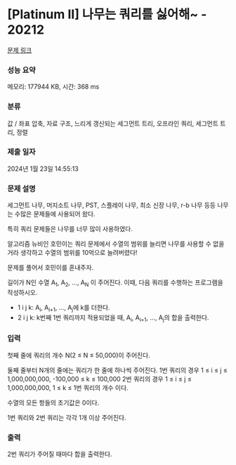 # [Platinum II] 나무는 쿼리를 싫어해~ - 20212 

[문제 링크](https://www.acmicpc.net/problem/20212) 

### 성능 요약

메모리: 177944 KB, 시간: 368 ms

### 분류

값 / 좌표 압축, 자료 구조, 느리게 갱신되는 세그먼트 트리, 오프라인 쿼리, 세그먼트 트리, 정렬

### 제출 일자

2024년 1월 23일 14:55:13

### 문제 설명

<p>세그먼트 나무, 머지소트 나무, PST, 스플레이 나무, 최소 신장 나무, r-b 나무 등등 나무는 수많은 문제들에 사용되어 왔다.</p>

<p>특히 쿼리 문제들은 나무를 너무 많이 사용하였다.</p>

<p>알고리즘 뉴비인 호민이는 쿼리 문제에서 수열의 범위를 늘리면 나무를 사용할 수 없을 거라 생각하고 수열의 범위를 10억으로 늘려버렸다!</p>

<p>문제를 풀어서 호민이를 혼내주자.</p>

<p>길이가 N인 수열 A<sub>1</sub>, A<sub>2</sub>, ..., A<sub>N</sub> 이 주어진다. 이때, 다음 쿼리를 수행하는 프로그램을 작성하시오.</p>

<ul>
	<li>1 i j k: A<sub>i</sub>, A<sub>i+1</sub>, ..., A<sub>j</sub>에 k를 더한다.</li>
	<li>2 i j k: k번째 1번 쿼리까지 적용되었을 때, A<sub>i</sub>, A<sub>i+1</sub>, ..., A<sub>j</sub>의 합을 출력한다.</li>
</ul>

### 입력 

 <p>첫째 줄에 쿼리의 개수 N(2 ≤ N ≤ 50,000)이 주어진다.</p>

<p>둘째 줄부터 N개의 줄에는 쿼리가 한 줄에 하나씩 주어진다. 1번 쿼리의 경우 1 ≤ i ≤ j ≤ 1,000,000,000, -100,000 ≤ k ≤ 100,000 2번 쿼리의 경우 1 ≤ i ≤ j ≤ 1,000,000,000, 1 ≤ k ≤ 1번 쿼리의 개수 이다.</p>

<p>수열의 모든 항들의 초기값은 0이다.</p>

<p>1번 쿼리와 2번 쿼리는 각각 1개 이상 주어진다.</p>

### 출력 

 <p>2번 쿼리가 주어질 때마다 합을 출력한다.</p>

